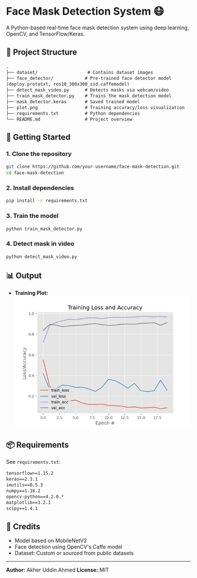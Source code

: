 
# Face Mask Detection System 😷

A Python-based real-time face mask detection system using deep learning, OpenCV, and TensorFlow/Keras.

## 📁 Project Structure

```
.
├── dataset/                   # Contains dataset images
├── face_detector/            # Pre-trained face detector model (deploy.prototxt, res10_300x300_ssd.caffemodel)
├── detect_mask_video.py      # Detects masks via webcam/video
├── train_mask_detector.py    # Trains the mask detection model
├── mask_detector.keras       # Saved trained model
├── plot.png                  # Training accuracy/loss visualization
├── requirements.txt          # Python dependencies
└── README.md                 # Project overview
```

## 🚀 Getting Started

### 1. Clone the repository

```bash
git clone https://github.com/your-username/face-mask-detection.git
cd face-mask-detection
```

### 2. Install dependencies

```bash
pip install -r requirements.txt
```

### 3. Train the model

```bash
python train_mask_detector.py
```

### 4. Detect mask in video

```bash
python detect_mask_video.py
```

## 📊 Output

- **Training Plot:**  
  ![Training Loss and Accuracy](plot.png)

## 📦 Requirements

See `requirements.txt`:

```
tensorflow>=1.15.2
keras==2.3.1
imutils==0.5.3
numpy==1.18.2
opencv-python==4.2.0.*
matplotlib==3.2.1
scipy==1.4.1
```

## 🤝 Credits

- Model based on MobileNetV2
- Face detection using OpenCV's Caffe model
- Dataset: Custom or sourced from public datasets

---

**Author:** Akher Uddin Ahmed
**License:** MIT

